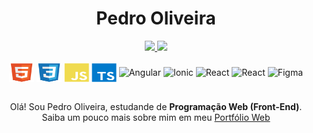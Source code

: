 # <h1 align="center">Pedro Oliveira</h1>

<div align="center">
  <a href="https://github.com/PedroOliveira-N">
  <img height="180em" src="https://github-readme-stats.vercel.app/api?username=PedroOliveira-N&show_icons=true&theme=cobalt&include_all_commits=true&count_private=true"/>
  <img height="185em" src="https://github-readme-stats.vercel.app/api/top-langs/?username=PedroOliveira-N&layout=compact&langs_count=7&theme=cobalt"/>
  </a>
  </div>

<div align="center"><br>
  <img align="center" alt="HTML5" height="30" width="40" src="https://raw.githubusercontent.com/devicons/devicon/master/icons/html5/html5-original.svg">
  <img align="center" alt="CSS3" height="30" width="40" src="https://raw.githubusercontent.com/devicons/devicon/master/icons/css3/css3-original.svg">
  <img align="center" alt="Js" height="30" width="40" src="https://raw.githubusercontent.com/devicons/devicon/master/icons/javascript/javascript-plain.svg">
  <img align="center" alt="Ts" height="30" width="40" src="https://raw.githubusercontent.com/devicons/devicon/1119b9f84c0290e0f0b38982099a2bd027a48bf1/icons/typescript/typescript-original.svg">
  <img align="center" alt="Angular" height="30" width="40" src="https://cdn.jsdelivr.net/gh/devicons/devicon@latest/icons/angularjs/angularjs-original.svg" />
  <img align="center" alt="Ionic" height="30" width="40" src="https://cdn.jsdelivr.net/gh/devicons/devicon@latest/icons/ionic/ionic-original.svg" />
  <img align="center" alt="React" height="30" width="40" src="https://cdn.jsdelivr.net/gh/devicons/devicon@latest/icons/react/react-original.svg" />
  <img align="center" alt="React" height="30" width="40" src="https://cdn.jsdelivr.net/gh/devicons/devicon@latest/icons/chakraui/chakraui-original.svg" />
  <img align="center" alt="Figma" height="25" width="35" src="https://cdn.jsdelivr.net/gh/devicons/devicon@latest/icons/figma/figma-original.svg" />
</div>

<div align="center">
  <br/>
  <p>
    Olá! Sou Pedro Oliveira, estudande de <strong>Programação Web (Front-End)</strong>. Saiba um pouco mais sobre mim em meu <a style="color: whiteblue;" href="https://pedro-oliveira-portfolio.vercel.app/index.html">Portfólio Web</a>
  </p>
</div>

